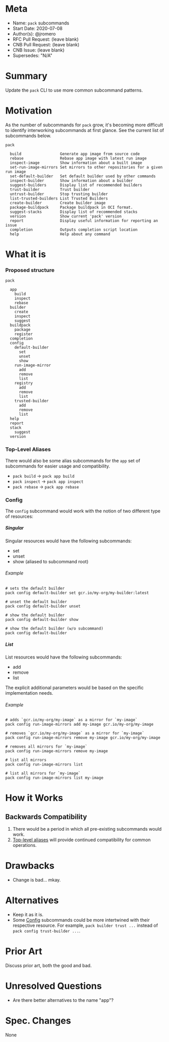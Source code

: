 # Meta
[meta]: #meta
- Name: `pack` subcommands
- Start Date: 2020-07-08
- Author(s): @jromero
- RFC Pull Request: (leave blank)
- CNB Pull Request: (leave blank)
- CNB Issue: (leave blank)
- Supersedes: "N/A"

# Summary
[summary]: #summary

Update the `pack` CLI to use more common subcommand patterns.

# Motivation
[motivation]: #motivation

As the number of subcommands for `pack` grow, it's becoming more difficult to identify interworking subcommands at first glance. See the current list of subcommands below.

```
pack

  build                 Generate app image from source code
  rebase                Rebase app image with latest run image
  inspect-image         Show information about a built image
  set-run-image-mirrors Set mirrors to other repositories for a given run image
  set-default-builder   Set default builder used by other commands
  inspect-builder       Show information about a builder
  suggest-builders      Display list of recommended builders
  trust-builder         Trust builder
  untrust-builder       Stop trusting builder
  list-trusted-builders List Trusted Builders
  create-builder        Create builder image
  package-buildpack     Package buildpack in OCI format.
  suggest-stacks        Display list of recommended stacks
  version               Show current 'pack' version
  report                Display useful information for reporting an issue
  completion            Outputs completion script location
  help                  Help about any command
```

# What it is
[what-it-is]: #what-it-is


### Proposed structure

```
pack

  app
    build
    inspect
    rebase
  builder
    create
    inspect
    suggest
  buildpack
    package
    register
  completion
  config
    default-builder
      set
      unset
      show
    run-image-mirror
      add
      remove
      list
    registry
      add
      remove
      list
    trusted-builder
      add
      remove
      list
  help
  report
  stack
    suggest
  version
```

### Top-Level Aliases

There would also be some alias subcommands for the `app` set of subcommands for easier usage and compatibility.

* `pack build` -> `pack app build`
* `pack inspect` -> `pack app inspect`
* `pack rebase` -> `pack app rebase`

### Config

The `config` subcommand would work with the notion of two different type of resources:

##### Singular

Singular resources would have the following subcommands:

* set
* unset
* show (aliased to subcommand root)

###### Example

```
# sets the default builder
pack config default-builder set gcr.io/my-org/my-builder:latest

# unset the default builder
pack config default-builder unset

# show the default builder
pack config default-builder show

# show the default builder (w/o subcommand)
pack config default-builder
```

##### List

List resources would have the following subcommands:

* add
* remove
* list

The explicit additional parameters would be based on the specific implementation needs.

###### Example

```
# adds `gcr.io/my-org/my-image` as a mirror for `my-image`  
pack config run-image-mirrors add my-image gcr.io/my-org/my-image

# removes `gcr.io/my-org/my-image` as a mirror for `my-image`
pack config run-image-mirrors remove my-image gcr.io/my-org/my-image

# removes all mirrors for `my-image`
pack config run-image-mirrors remove my-image

# list all mirrors
pack config run-image-mirrors list

# list all mirrors for `my-image`
pack config run-image-mirrors list my-image
```

# How it Works
[how-it-works]: #how-it-works


## Backwards Compatibility

1. There would be a period in which all pre-existing subcommands would work.
2. [Top-level aliases](#top-level-aliases) will provide continued compatibility for common operations.

# Drawbacks
[drawbacks]: #drawbacks

- Change is bad... mkay.

# Alternatives
[alternatives]: #alternatives

- Keep it as it is.
- Some [Config](#config) subcommands could be more intertwined with their respective resource. For example, `pack builder trust ...` instead of `pack config trust-builder ...`.

# Prior Art
[prior-art]: #prior-art

Discuss prior art, both the good and bad.

# Unresolved Questions
[unresolved-questions]: #unresolved-questions

- Are there better alternatives to the name "app"?

# Spec. Changes
[spec-changes]: #spec-changes

None
